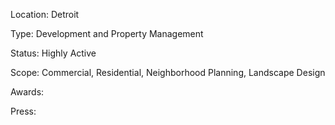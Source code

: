 Location:
Detroit

Type:
Development and Property Management

Status:
Highly Active

Scope:
Commercial, Residential, Neighborhood Planning, Landscape Design



Awards:

Press:
